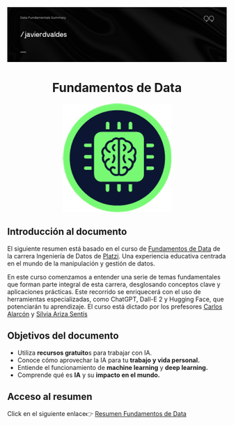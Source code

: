 <div align="center">
    <img src="readme_img/portada.png" width="">
</div>

<div align="center">
    <h1>Fundamentos de Data</h1>
    <img src="readme_img/logo.png" width="">
</div>

## Introducción al documento

El siguiente resumen está basado en el curso de [Fundamentos de Data](https://platzi.com/cursos/ia-data-ml/) de la carrera Ingeniería de Datos de [Platzi](https://platzi.com). Una experiencia educativa centrada en el mundo de la manipulación y gestión de datos. 

En este curso comenzamos a entender una serie de temas fundamentales que forman parte integral de esta carrera, desglosando conceptos clave y aplicaciones prácticas. Este recorrido se enriquecerá con el uso de herramientas especializadas, como ChatGPT, Dall-E 2 y Hugging Face, que potenciarán tu aprendizaje. 
El curso está dictado por los prefesores [Carlos Alarcón](https://platzi.com/profes/alarcon7a/) y [Sílvia Ariza Sentís](https://platzi.com/profes/silari_/)

## Objetivos del documento

- Utiliza **recursos gratuito**s para trabajar con IA.
- Conoce cómo aprovechar la IA para tu **trabajo y vida personal.**
- Entiende el funcionamiento de **machine learning** y **deep learning.**
- Comprende qué es **IA** y su **impacto en el mundo.**

## Acceso al resumen
Click en el siguiente enlace👉 [Resumen Fundamentos de Data](summary.md)
